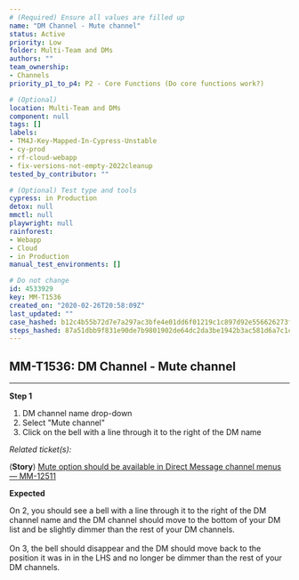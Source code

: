 ```yaml
---
# (Required) Ensure all values are filled up
name: "DM Channel - Mute channel"
status: Active
priority: Low
folder: Multi-Team and DMs
authors: ""
team_ownership:
- Channels
priority_p1_to_p4: P2 - Core Functions (Do core functions work?)

# (Optional)
location: Multi-Team and DMs
component: null
tags: []
labels:
- TM4J-Key-Mapped-In-Cypress-Unstable
- cy-prod
- rf-cloud-webapp
- fix-versions-not-empty-2022cleanup
tested_by_contributor: ""

# (Optional) Test type and tools
cypress: in Production
detox: null
mmctl: null
playwright: null
rainforest:
- Webapp
- Cloud
- in Production
manual_test_environments: []

# Do not change
id: 4533929
key: MM-T1536
created_on: "2020-02-26T20:58:09Z"
last_updated: ""
case_hashed: b12c4b55b72d7e7a297ac3bfe4e01dd6f01219c1c897d92e556626273f2e414e1560b32e582b341450a27f6186c11608
steps_hashed: 87a51dbb9f831e90de7b9801902de64dc2da3be1942b3ac581d6a7c1c92f499dba97f143e1d4db779ace6236ae8dfa1a
---
```


<!-- (Auto-generated) Based on frontmatter's "key" and "name" -->

## MM-T1536: DM Channel - Mute channel

---

**Step 1**

1. DM channel name drop-down
2. Select "Mute channel"
3. Click on the bell with a line through it to the right of the DM name

_Related ticket(s):_

(**Story**) [Mute option should be available in Direct Message channel menus — MM-12511](https://mattermost.atlassian.net/browse/MM-12511)

**Expected**

On 2, you should see a bell with a line through it to the right of the DM channel name and the DM channel should move to the bottom of your DM list and be slightly dimmer than the rest of your DM channels.\
\
On 3, the bell should disappear and the DM should move back to the position it was in in the LHS and no longer be dimmer than the rest of your DM channels.
